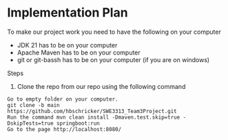# Implementation Plan


To make our project work you need to have the following on your computer

* JDK 21 has to be on your computer
* Apache Maven has to be on your computer
* git or git-bassh has to be on your computer (if you are on windows)

Steps

1. Clone the repo from our repo using the following command 
```
Go to empty folder on your computer.
git clone -b main https://github.com/hbschricker/SWE3313_Team3Project.git
Run the command mvn clean install -Dmaven.test.skip=true -DskipTests=true springboot:run
Go to the page http://localhost:8080/
```

